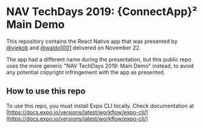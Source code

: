 # NAV TechDays 2019: {ConnectApp}² Main Demo

This repository contains the React Native app that was presented by 
[@vjekob](https://twitter.com/vjekob/) and [@waldo1001](https://twitter.com/waldo1001/)
delivered on November 22.

The app had a different name during the presentation, but this public
repo uses the more generic "NAV TechDays 2019: Main Demo" instead, to
avoid any potential copyright infringement with the app as presented.

## How to use this repo

To use this repo, you must install Expo CLI locally. Check documentation at [https://docs.expo.io/versions/latest/workflow/expo-cli/](https://docs.expo.io/versions/latest/workflow/expo-cli/)
